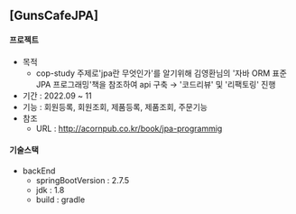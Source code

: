 ## [GunsCafeJPA]

####  프로젝트
* 목적 
    * cop-study 주제로'jpa란 무엇인가'를 알기위해 김영환님의 '자바 ORM 표준 JPA 프로그래밍'책을 참조하여 api 구축 → '코드리뷰' 및 '리팩토링' 진행 
* 기간 : 2022.09 ~ 11
* 기능 :  회원등록, 회원조회, 제품등록, 제품조회, 주문기능 
* 참조
    * URL : http://acornpub.co.kr/book/jpa-programmig

####  기술스택
* backEnd 
     * springBootVersion : 2.7.5
     * jdk : 1.8
     * build : gradle

